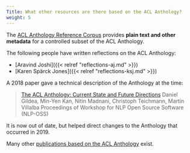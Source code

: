 ```yaml
---
Title: What other resources are there based on the ACL Anthology?
weight: 5
---
```


The [ACL Anthology Reference Corpus](http://acl-arc.comp.nus.edu.sg/) provides **plain text and other metadata** for a controlled subset of the ACL Anthology.

The following people have written reflections on the ACL Anthology:

+ [Aravind Joshi]({{< relref "reflections-aj.md" >}})
+ [Karen Spärck Jones]({{< relref "reflections-ksj.md" >}})

A 2018 paper gave a technical description of the Anthology at the time:

> [The ACL Anthology: Current State and Future Directions](https://aclweb.org/anthology/W18-2504/)
> Daniel Gildea, Min-Yen Kan, Nitin Madnani, Christoph Teichmann, Martin Villalba
> Proceedings of Workshop for NLP Open Source Software (NLP-OSS)

It is now out of date, but helped direct changes to the Anthology that occurred in 2019.

Many other [publications based on the ACL Anthology](https://www.semanticscholar.org/search?q=acl+anthology) exist.
